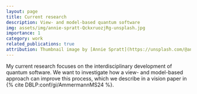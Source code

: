 ```yaml
---
layout: page
title: Current research
description: View- and model-based quantum software
img: assets/img/annie-spratt-QckxruozjRg-unsplash.jpg
importance: 1
category: work
related_publications: true
attribution: Thumbnail image by [Annie Spratt](https://unsplash.com/@anniespratt?utm_content=creditCopyText&utm_medium=referral&utm_source=unsplash), on [Unsplash](https://unsplash.com/photos/group-of-people-using-laptop-computer-QckxruozjRg?utm_content=creditCopyText&utm_medium=referral&utm_source=unsplash).
---
```


My current research focuses on the interdisciplinary development of quantum software.
We want to investigate how a view- and model-based approach can improve this process, which we describe in a vision paper in {% cite DBLP:conf/gi/AmmermannMS24 %}.
